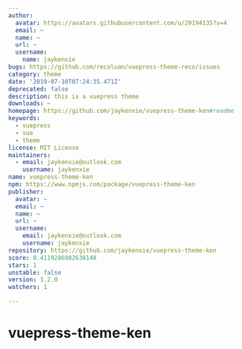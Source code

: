 ```yaml
---
author:
  avatar: https://avatars.githubusercontent.com/u/29194135?v=4
  email: ~
  name: ~
  url: ~
  username:
    name: jaykenxie
bugs: https://github.com/recoluan/vuepress-theme-reco/issues
category: theme
date: '2019-07-10T07:24:35.471Z'
deprecated: false
description: this is a vuepress theme
downloads: ~
homepage: https://github.com/jaykenxie/vuepress-theme-ken#readme
keywords:
  - vuepress
  - vue
  - theme
license: MIT License
maintainers:
  - email: jaykenxie@outlook.com
    username: jaykenxie
name: vuepress-theme-ken
npm: https://www.npmjs.com/package/vuepress-theme-ken
publisher:
  avatar: ~
  email: ~
  name: ~
  url: ~
  username:
    email: jaykenxie@outlook.com
    username: jaykenxie
repository: https://github.com/jaykenxie/vuepress-theme-ken
score: 0.4119286982638148
stars: 1
unstable: false
version: 1.2.0
watchers: 1

---
```


# vuepress-theme-ken